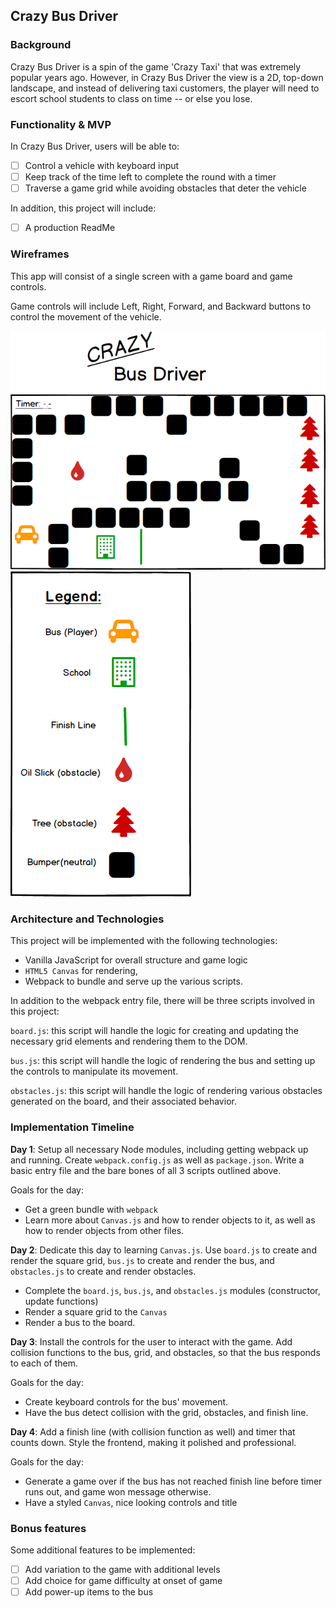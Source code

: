 ## Crazy Bus Driver

### Background

Crazy Bus Driver is a spin of the game 'Crazy Taxi' that was extremely popular years ago. However, in Crazy Bus Driver the view is a 2D, top-down landscape, and instead of delivering taxi customers, the player will need to escort school students to class on time -- or else you lose.

### Functionality & MVP

In Crazy Bus Driver, users will be able to:

- [ ] Control a vehicle with keyboard input
- [ ] Keep track of the time left to complete the round with a timer
- [ ] Traverse a game grid while avoiding obstacles that deter the vehicle

In addition, this project will include:

- [ ] A production ReadMe

### Wireframes

This app will consist of a single screen with a game board and game controls.

Game controls will include Left, Right, Forward, and Backward buttons to control the movement of the vehicle.

![wireframes](images/wireframe_game.png)
![wireframes](images/wireframe_legend.png)

### Architecture and Technologies

This project will be implemented with the following technologies:

- Vanilla JavaScript for overall structure and game logic
- `HTML5 Canvas` for rendering,
- Webpack to bundle and serve up the various scripts.

In addition to the webpack entry file, there will be three scripts involved in this project:

`board.js`: this script will handle the logic for creating and updating the necessary grid elements and rendering them to the DOM.

`bus.js`: this script will handle the logic of rendering the bus and setting up the controls to manipulate its movement.

`obstacles.js`: this script will handle the logic of rendering various obstacles generated on the board, and their associated behavior.

### Implementation Timeline

**Day 1**: Setup all necessary Node modules, including getting webpack up and running. Create `webpack.config.js` as well as `package.json`.  Write a basic entry file and the bare bones of all 3 scripts outlined above.  

Goals for the day:

- Get a green bundle with `webpack`
- Learn more about `Canvas.js` and how to render objects to it, as well as how to render objects from other files.

**Day 2**: Dedicate this day to learning `Canvas.js`. Use `board.js` to create and render the square grid, `bus.js` to create and render the bus, and `obstacles.js` to create and render obstacles.

- Complete the `board.js`, `bus.js`, and `obstacles.js` modules (constructor, update functions)
- Render a square grid to the `Canvas`
- Render a bus to the board.

**Day 3**: Install the controls for the user to interact with the game. Add collision functions to the bus, grid, and obstacles, so that the bus responds to each of them.

Goals for the day:

- Create keyboard controls for the bus' movement.
- Have the bus detect collision with the grid, obstacles, and finish line.

**Day 4**: Add a finish line (with collision function as well) and timer that counts down. Style the frontend, making it polished and professional.  

Goals for the day:

- Generate a game over if the bus has not reached finish line before timer runs out, and game won message otherwise.
- Have a styled `Canvas`, nice looking controls and title

### Bonus features

Some additional features to be implemented:

- [ ] Add variation to the game with additional levels
- [ ] Add choice for game difficulty at onset of game
- [ ] Add power-up items to the bus
